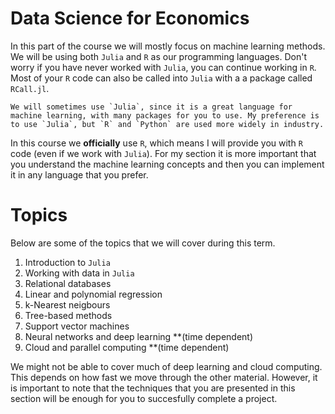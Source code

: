 
Data Science for Economics
==============================================

In this part of the course we will mostly focus on machine learning methods. We will be using both `Julia` and `R` as our programming languages. Don't worry if you have never worked with `Julia`, you can continue working in `R`. Most of your `R` code can also be called into `Julia` with a a package called `RCall.jl`.

```{note}
We will sometimes use `Julia`, since it is a great language for machine learning, with many packages for you to use. My preference is to use `Julia`, but `R` and `Python` are used more widely in industry.
```

In this course we **officially** use `R`, which means I will provide you with `R` code (even if we work with `Julia`). For my section it is more important that you understand the machine learning concepts and then you can implement it in any language that you prefer.  

# Topics

Below are some of the topics that we will cover during this term.

1. Introduction to `Julia`
2. Working with data in `Julia`
3. Relational databases
4. Linear and polynomial regression
5. k-Nearest neigbours
6. Tree-based methods
7. Support vector machines
8. Neural networks and deep learning **(time dependent)
9. Cloud and parallel computing **(time dependent)

We might not be able to cover much of deep learning and cloud computing. This depends on how fast we move through the other material. However, it is important to note that the techniques that you are presented in this section will be enough for you to succesfully complete a project.
